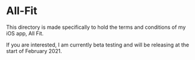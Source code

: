 # All-Fit

This directory is made specifically to hold the terms and conditions of my iOS app, All Fit.

If you are interested, I am currently beta testing and will be releasing at the start of February 2021.
